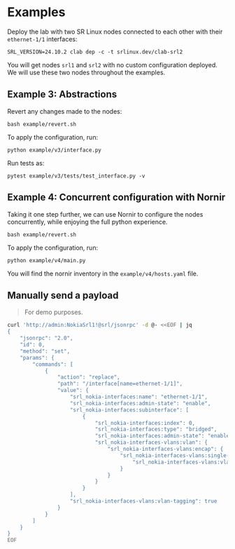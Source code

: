 # Examples

Deploy the lab with two SR Linux nodes connected to each other with their `ethernet-1/1` interfaces:

```
SRL_VERSION=24.10.2 clab dep -c -t srlinux.dev/clab-srl2
```

You will get nodes `srl1` and `srl2` with no custom configuration deployed. We will use these two nodes throughout the examples.

## Example 3: Abstractions

Revert any changes made to the nodes:

```
bash example/revert.sh
```

To apply the configuration, run:

```
python example/v3/interface.py
```

Run tests as:

```
pytest example/v3/tests/test_interface.py -v
```

## Example 4: Concurrent configuration with Nornir

Taking it one step further, we can use Nornir to configure the nodes concurrently, while enjoying the full python experience.

```
bash example/revert.sh
```

To apply the configuration, run:

```
python example/v4/main.py
```

You will find the nornir inventory in the `example/v4/hosts.yaml` file.

## Manually send a payload

> For demo purposes.

```bash
curl 'http://admin:NokiaSrl1!@srl/jsonrpc' -d @- <<EOF | jq
{
    "jsonrpc": "2.0",
    "id": 0,
    "method": "set",
    "params": {
        "commands": [
            {
                "action": "replace",
                "path": "/interface[name=ethernet-1/1]",
                "value": {
                    "srl_nokia-interfaces:name": "ethernet-1/1",
                    "srl_nokia-interfaces:admin-state": "enable",
                    "srl_nokia-interfaces:subinterface": [
                        {
                            "srl_nokia-interfaces:index": 0,
                            "srl_nokia-interfaces:type": "bridged",
                            "srl_nokia-interfaces:admin-state": "enable",
                            "srl_nokia-interfaces-vlans:vlan": {
                                "srl_nokia-interfaces-vlans:encap": {
                                    "srl_nokia-interfaces-vlans:single-tagged": {
                                        "srl_nokia-interfaces-vlans:vlan-id": 100
                                    }
                                }
                            }
                        }
                    ],
                    "srl_nokia-interfaces-vlans:vlan-tagging": true
                }
            }
        ]
    }
}
EOF
```
